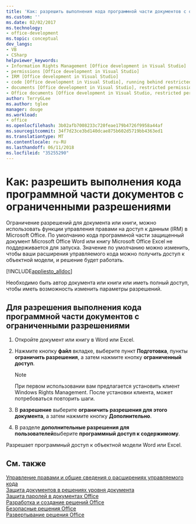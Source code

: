 ```yaml
---
title: 'Как: разрешить выполнения кода программной части документов с ограниченными разрешениями'
ms.custom: ''
ms.date: 02/02/2017
ms.technology:
- office-development
ms.topic: conceptual
dev_langs:
- VB
- CSharp
helpviewer_keywords:
- Information Rights Management [Office development in Visual Studio]
- permissions [Office development in Visual Studio]
- IRM [Office development in Visual Studio]
- code [Office development in Visual Studio], running behind restricted documents
- documents [Office development in Visual Studio], restricted permissions
- Office documents [Office development in Visual Studio, restricted permissions
author: TerryGLee
ms.author: tglee
manager: douge
ms.workload:
- office
ms.openlocfilehash: 3b02afb7008233c720feae179b4726f9958a44af
ms.sourcegitcommit: 34f7d23ce3bd140dcae875b602d5719bb4363ed1
ms.translationtype: MT
ms.contentlocale: ru-RU
ms.lasthandoff: 06/11/2018
ms.locfileid: "35255290"
---
```

# <a name="how-to-permit-code-to-run-behind-documents-with-restricted-permissions"></a>Как: разрешить выполнения кода программной части документов с ограниченными разрешениями
  Ограничение разрешений для документа или книги, можно использовать функции управления правами на доступ к данным (IRM) в Microsoft Office. По умолчанию кода программной части защищенный документ Microsoft Office Word или книгу Microsoft Office Excel не поддерживается для запуска. Значение по умолчанию можно изменить, чтобы ваши расширения управляемого кода можно получить доступ к объектной модели, и решение будет работать.  
  
 [!INCLUDE[appliesto_alldoc](../vsto/includes/appliesto-alldoc-md.md)]  
  
 Необходимо быть автор документа или книги или иметь полный доступ, чтобы иметь возможность изменить параметры разрешений.  
  
## <a name="to-permit-code-to-run-behind-documents-with-restricted-permissions"></a>Для разрешения выполнения кода программной части документов с ограниченными разрешениями  
  
1.  Откройте документ или книгу в Word или Excel.  
  
2.  Нажмите кнопку **файл** вкладке, выберите пункт **Подготовка**, пункты **ограничить разрешения**, а затем нажмите кнопку **ограниченный доступ**.  
  
    > [!NOTE]  
    >  При первом использовании вам предлагается установить клиент Windows Rights Management. После установки клиента, может потребоваться повторить шаги.  
  
3.  В **разрешение** выберите **ограничить разрешения для этого документа**, а затем нажмите кнопку **Дополнительно**.  
  
4.  В разделе **дополнительные разрешения для пользователей**выберите **программный доступ к содержимому**.  
  
 Разрешает программный доступ к объектной модели Word или Excel.  
  
## <a name="see-also"></a>См. также  
 [Управление правами и общие сведения о расширениях управляемого кода](../vsto/information-rights-management-and-managed-code-extensions-overview.md)   
 [Защита документов в решениях уровня документа](../vsto/document-protection-in-document-level-solutions.md)   
 [Защита паролей в документах Office](../vsto/password-protection-on-office-documents.md)   
 [Разработка и создание решений Office](../vsto/designing-and-creating-office-solutions.md)   
 [Безопасные решения Office](../vsto/securing-office-solutions.md)   
 [Развертывание решения Office](../vsto/deploying-an-office-solution.md)  
  
  